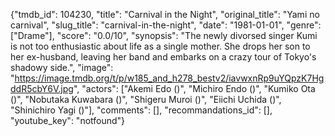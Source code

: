 {"tmdb_id": 104230, "title": "Carnival in the Night", "original_title": "Yami no carnival", "slug_title": "carnival-in-the-night", "date": "1981-01-01", "genre": ["Drame"], "score": "0.0/10", "synopsis": "The newly divorsed singer Kumi is not too enthusiastic about life as a single mother. She drops her son to her ex-husband, leaving her band and embarks on a crazy tour of Tokyo's shadowy side.", "image": "https://image.tmdb.org/t/p/w185_and_h278_bestv2/iavwxnRp9uYQpzK7HgddR5cbY6V.jpg", "actors": ["Akemi Edo ()", "Michiro Endo ()", "Kumiko Ota ()", "Nobutaka Kuwabara ()", "Shigeru Muroi ()", "Eiichi Uchida ()", "Shinichiro Yagi ()"], "comments": [], "recommandations_id": [], "youtube_key": "notfound"}